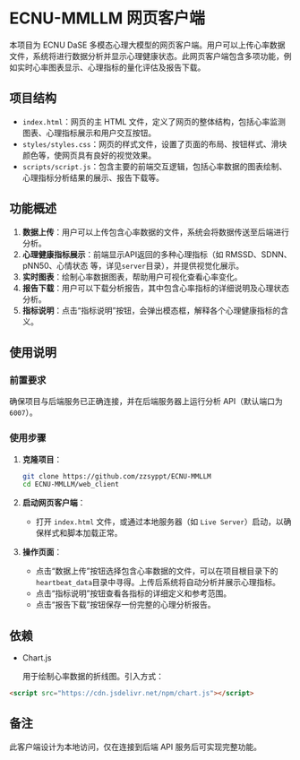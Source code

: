 # ECNU-MMLLM 网页客户端

本项目为 ECNU DaSE 多模态心理大模型的网页客户端。用户可以上传心率数据文件，系统将进行数据分析并显示心理健康状态。此网页客户端包含多项功能，例如实时心率图表显示、心理指标的量化评估及报告下载。

## 项目结构

- `index.html`：网页的主 HTML 文件，定义了网页的整体结构，包括心率监测图表、心理指标展示和用户交互按钮。
- `styles/styles.css`：网页的样式文件，设置了页面的布局、按钮样式、滑块颜色等，使网页具有良好的视觉效果。
- `scripts/script.js`：包含主要的前端交互逻辑，包括心率数据的图表绘制、心理指标分析结果的展示、报告下载等。

## 功能概述

1. **数据上传**：用户可以上传包含心率数据的文件，系统会将数据传送至后端进行分析。
2. **心理健康指标展示**：前端显示API返回的多种心理指标（如 RMSSD、SDNN、pNN50、心情状态 等，详见`server`目录），并提供视觉化展示。
3. **实时图表**：绘制心率数据图表，帮助用户可视化查看心率变化。
4. **报告下载**：用户可以下载分析报告，其中包含心率指标的详细说明及心理状态分析。
5. **指标说明**：点击“指标说明”按钮，会弹出模态框，解释各个心理健康指标的含义。

## 使用说明

### 前置要求

确保项目与后端服务已正确连接，并在后端服务器上运行分析 API（默认端口为 `6007`）。

### 使用步骤

1. **克隆项目**：
   
   ```bash
   git clone https://github.com/zzsyppt/ECNU-MMLLM
   cd ECNU-MMLLM/web_client
	```

1. **启动网页客户端**：
   - 打开 `index.html` 文件，或通过本地服务器（如 `Live Server`）启动，以确保样式和脚本加载正常。
2. **操作页面**：
   - 点击“数据上传”按钮选择包含心率数据的文件，可以在项目根目录下的`heartbeat_data`目录中寻得。上传后系统将自动分析并展示心理指标。
   - 点击“指标说明”按钮查看各指标的详细定义和参考范围。
   - 点击“报告下载”按钮保存一份完整的心理分析报告。

## 依赖

- Chart.js

  用于绘制心率数据的折线图。引入方式：

```html
<script src="https://cdn.jsdelivr.net/npm/chart.js"></script>
```

## 备注

此客户端设计为本地访问，仅在连接到后端 API 服务后可实现完整功能。